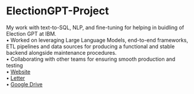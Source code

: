 # ElectionGPT-Project
My work with text-to-SQL, NLP, and fine-tuning for helping in buidling of Election GPT at IBM.  
• Worked on leveraging Large Language Models, end-to-end frameworks, ETL pipelines and data sources for producing a
functional and stable backend alongside maintenance procedures.  
• Collaborating with other teams for ensuring smooth production and testing  
• [Website](https://electionsgpt.org/)    
• [Letter](https://drive.google.com/file/d/1mlVYi0V7p7pzoxLTZ6Q0rD3YHJTJSAkm/view)   
• [Google Drive](https://drive.google.com/drive/folders/1lfXHfFf2AiSeIDsCvuO339bmR1Rrr1g7?usp=drive_link)
